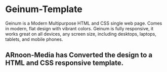 # Geinum-Template
Geinum is a Modern Multipurpose HTML and CSS single web page. Comes in modern, flat design with vibrant colors. Geinum is fully responsive, it works great on all devices, any screen size, including desktops, laptops, tablets, and mobile phones.
 

## ARnoon-Media has Converted the design to a HTML and CSS responsive template.
